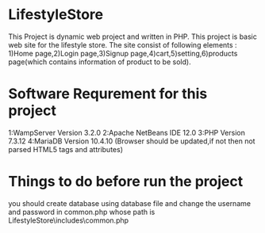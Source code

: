 # LifestyleStore
This Project is dynamic web project and written in PHP. This project is basic web site for the lifestyle store.
The site consist of following elements : 1)Home page,2)Login page,3)Signup page,4)cart,5)setting,6)products page(which contains information of product to be sold).

# Software Requrement for this project
1:WampServer Version 3.2.0 2:Apache NetBeans IDE 12.0 3:PHP Version 7.3.12 4:MariaDB Version 10.4.10 (Browser should be updated,if not then not parsed HTML5 tags and attributes)

# Things to do before run the project
you should create database using database file and change the username and password in common.php whose path is LifestyleStore\includes\common.php
